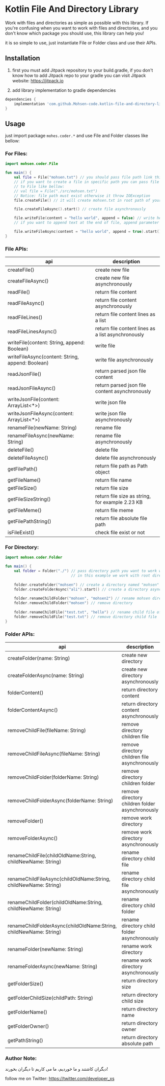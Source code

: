 # Kotlin File And Directory Library

Work with files and directories as simple as possible with this library. If you're confusing when you want to work with files and directories, and you don't know which package you should use, this library can help you!

it is so simple to use, just instantiate File or Folder class and use their APIs.

## Installation
1. first you must add Jitpack repository to your build.gradle, if you don't know how to add Jitpack repo to your gradle you can visit Jitpack website:
https://jitpack.io

   
2. add library implementation to gradle dependencies
```groovy
dependencies {
    implementation 'com.github.Mohsen-code.kotlin-file-and-directory-library:KotlinFileAndFolderLibrary:1.0'
}
```

## Usage

just import package ``mohes.coder.*`` and use File and Folder classes like bellow:


### For Files:
```kotlin
import mohsen.coder.File

fun main() {
    val file = File("mohsen.txt") // you should pass file path link this
    // if you want to create a file in specific path you can pass file path
    // to File like bellow:
    // val file = File("./src/mohsen.txt")
    // Notice: file path must exist otherwise it throw IOException
    file.createFile() // it will create mohsen.txt in root path of your project

    file.createFileAsync().start() // create file asynchronously

    file.writeFile(content = "hello world", append = false) // write hello world into file
    // if you want to append text at the end of file, append parameter must be true

    file.writeFileAsync(content = "hello world", append = true).start() // write file asynchronously
}
```

### File APIs:
| api                                              | description                                        |
|--------------------------------------------------|----------------------------------------------------|
| createFile()                                     | create new file                                    |
| createFileAsync()                                | create new file asynchronously                     |
| readFile()                                       | return file content                                |
| readFileAsync()                                  | return file content asynchronously                 |
| readFileLines()                                  | return file content lines as a list                |
| readFileLinesAsync()                             | return file content lines as a list asynchronously |
| writeFile(content: String, append: Boolean)      | write file                                         |
| writeFileAsync(content: String, append: Boolean) | write file asynchronously                          |
| readJsonFile()                                   | return parsed json file content                    |
| readJsonFileAsync()                              | return parsed json file content asynchronously     |
| writeJsonFile(content: ArrayList<*>)             | write json file                                    |
| writeJsonFileAsync(content: ArrayList<*>)        | write json file asynchronously                     |
| renameFile(newName: String)                      | rename file                                        |
| renameFileAsync(newName: String)                 | rename file asynchronously                         |
| deleteFile()                                     | delete file                                        |
| deleteFileAsync()                                | delete file asynchronously                         |
| getFilePath()                                    | return file path as Path object                    |
| getFileName()                                    | return file name                                   |
| getFileSize()                                    | return file size                                   |
| getFileSizeString()                              | return file size as string, for example 2.23 KB    |
| getFileMeme()                                    | return file meme                                   |
| getFilePathString()                              | return file absolute file path                     |
| isFileExist()                                    | check file exist or not                            |

### For Directory:
```kotlin
import mohsen.coder.Folder

fun main() {
    val folder = Folder("./") // pass directory path you want to work with. 
                              // in this example we work with root directory.
    
    folder.createFolder("mohsen") // create a directory named "mohsen" in root path
    folder.createFolderAsync("ali").start() // create a directory asynchronously
    
    folder.renameChildFolder("mohsen", "mohsen2") // rename mohsen directory to mohsen2
    folder.removeChildFolder("mohsen") // remove directory
    
    folder.renameChildFile("test.txt", "hello") // rename child file of a directory
    folder.removeChildFile("test.txt") // remove directory child file
}
```

### Folder APIs:
| api                                                               | description                                     |
|-------------------------------------------------------------------|-------------------------------------------------|
| createFolder(name: String)                                        | create new directory                            |
| createFolderAsync(name: String)                                   | create new directory asynchronously             |
| folderContent()                                                   | return directory content                        |
| folderContentAsync()                                              | return directory content asynchronously         |
| removeChildFile(fileName: String)                                 | remove directory children file                  |
| removeChildFileAsync(fileName: String)                            | remove directory children file asynchronously   |
| removeChildFolder(folderName: String)                             | remove directory children folder                |
| removeChildFolderAsync(folderName: String)                        | remove directory children folder asynchronously |
| removeFolder()                                                    | remove work directory                           |
| removeFolderAsync()                                               | remove work directory asynchronously            |
| renameChildFile(childOldName:String, childNewName: String)        | rename directory child file                     |
| renameChildFileAsync(childOldName:String, childNewName: String)   | rename directory child file asynchronously      |
| renameChildFolder(childOldName:String, childNewName: String)      | rename directory child folder                   |
| renameChildFolderAsync(childOldName:String, childNewName: String) | rename directory child folder asynchronously    |
| renameFolder(newName: String)                                     | rename work directory                           |
| renameFolderAsync(newName: String)                                | rename work directory asynchronously            |
| getFolderSize()                                                   | return directory size                           |
| getFolderChildSize(childPath: String)                             | return directory child size                     |
| getFolderName()                                                   | return directory name                           |
| getFolderOwner()                                                  | return directory owner                          |
| getPathString()                                                   | return directory absolute path                  |

### Author Note:
دیگران کاشتند و ما خوردیم، ما می کاریم تا دیگران بخورند!

follow me on Twitter: https://twitter.com/developer_xs